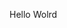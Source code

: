 Hello Wolrd











































































































































































































































































































































































































































































































































































































































































































































































































































































































































































































































































































































































































































































































































































































































































































































































































































































































































































































































































































































































































































































































































































































































































































































































































































































































































































































































































































































































































































































































































































































































































































































































































































































































































































































































































































































































































































































































































































































































































































































































































































































































































































































































































































































































































































